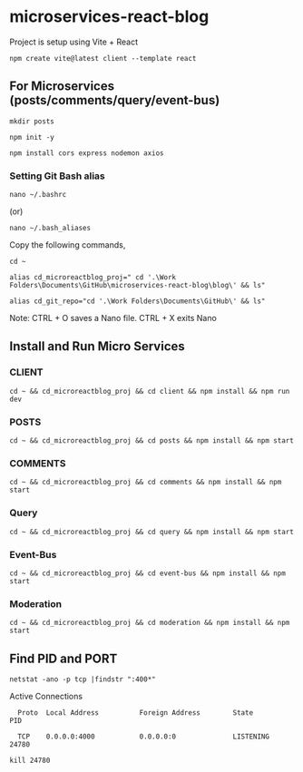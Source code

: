 # microservices-react-blog

Project is setup using Vite + React

` npm create vite@latest client --template react `

## For Microservices (posts/comments/query/event-bus)

` mkdir posts `

` npm init -y `

` npm install cors express nodemon axios ` 

### Setting Git Bash alias 

` nano ~/.bashrc `

(or)

`nano ~/.bash_aliases`

Copy the following commands,

` cd ~ `

` alias cd_microreactblog_proj=" cd '.\Work Folders\Documents\GitHub\microservices-react-blog\blog\' && ls" `

` alias cd_git_repo="cd '.\Work Folders\Documents\GitHub\' && ls" `

Note: CTRL + O saves a Nano file. CTRL + X exits Nano


## Install and Run Micro Services

### CLIENT 
` cd ~ && cd_microreactblog_proj && cd client && npm install && npm run dev `

### POSTS
` cd ~ && cd_microreactblog_proj && cd posts && npm install && npm start `

### COMMENTS
` cd ~ && cd_microreactblog_proj && cd comments && npm install && npm start `

### Query
` cd ~ && cd_microreactblog_proj && cd query && npm install && npm start `

### Event-Bus
` cd ~ && cd_microreactblog_proj && cd event-bus && npm install && npm start `

### Moderation
` cd ~ && cd_microreactblog_proj && cd moderation && npm install && npm start `

## Find PID and PORT

` netstat -ano -p tcp |findstr ":400*" `

Active Connections

`  Proto  Local Address          Foreign Address        State           PID`

`  TCP    0.0.0.0:4000           0.0.0.0:0              LISTENING       24780`

` kill 24780 `
